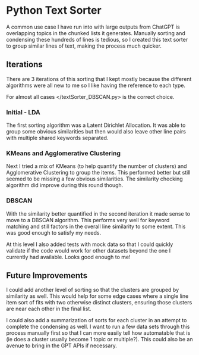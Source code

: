 # Python Text Sorter

A common use case I have run into with large outputs from ChatGPT is overlapping topics in the chunked lists it generates. Manually sorting and condensing these hundreds of lines is tedious, so I created this text sorter to group similar lines of text, making the process much quicker.

## Iterations

There are 3 iterations of this sorting that I kept mostly because the different algorithms were all new to me so I like having the reference to each type.

For almost all cases </textSorter_DBSCAN.py> is the correct choice.

### Initial - LDA

The first sorting algorithm was a Latent Dirichlet Allocation. It was able to group some obvious similarities but then would also leave other line pairs with multiple shared keywords separated.

### KMeans and Agglomerative Clustering

Next I tried a mix of KMeans (to help quantify the number of clusters) and Agglomerative Clustering to group the items. This performed better but still seemed to be missing a few obvious similarities. The similarity checking algorithm did improve during this round though.

### DBSCAN

With the similarity better quantified in the second iteration it made sense to move to a DBSCAN algorithm. This performs very well for keyword matching and still factors in the overall line similarity to some extent. This was good enough to satisfy my needs.

At this level I also added tests with mock data so that I could quickly validate if the code would work for other datasets beyond the one I currently had available. Looks good enough to me!

## Future Improvements

I could add another level of sorting so that the clusters are grouped by similarity as well. This would help for some edge cases where a single line item sort of fits with two otherwise distinct clusters, ensuring those clusters are near each other in the final list.

I could also add a summarization of sorts for each cluster in an attempt to complete the condensing as well. I want to run a few data sets through this process manually first so that I can more easily tell how automatable that is (ie does a cluster usually become 1 topic or multiple?). This could also be an avenue to bring in the GPT APIs if necessary.
